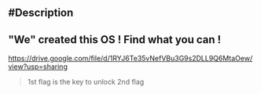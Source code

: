 #Description
--------------------------------------------------------
"We" created this OS !
Find what you can ! 
--------------------------------------------------------
https://drive.google.com/file/d/1RYJ6Te35vNefVBu3G9s2DLL9Q6MtaOew/view?usp=sharing


> 1st flag is the key to unlock 2nd flag
